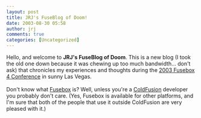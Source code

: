 ```yaml
---
layout: post
title: JRJ's FuseBlog of Doom!
date: 2003-08-30 05:58
author: jrj
comments: true
categories: [Uncategorized]
---
```

Hello, and welcome to **JRJ's FuseBlog of Doom**. This is a new blog (I took the old one down because it was chewing up too much bandwidth... don't ask) that chronicles my experiences and thoughts during the <a href="http://www.cfconf.org/fusebox2003/" target="_blank">2003 Fusebox 4 Conference</a> in sunny Las Vegas.<br /><br />Don't know what <a href="http://www.fusebox.org/" target="_blank">Fusebox</a> is? Well, unless you're a <a href="http://www.macromedia.com/software/coldfusion/?promoid=home_prod_cf_082403" target="_blank">ColdFusion</a> developer you probably don't care. (Yes, Fusebox is available for other platforms, and I'm sure that both of the people that use it outside ColdFusion are very pleased with it.)
